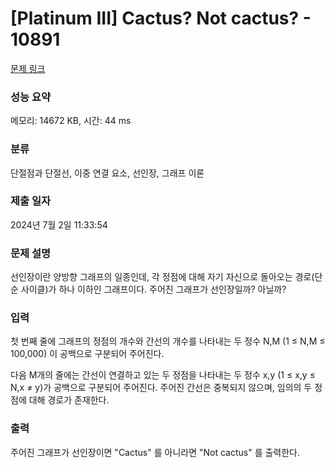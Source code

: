 # [Platinum III] Cactus? Not cactus? - 10891 

[문제 링크](https://www.acmicpc.net/problem/10891) 

### 성능 요약

메모리: 14672 KB, 시간: 44 ms

### 분류

단절점과 단절선, 이중 연결 요소, 선인장, 그래프 이론

### 제출 일자

2024년 7월 2일 11:33:54

### 문제 설명

<p>선인장이란 양방향 그래프의 일종인데, 각 정점에 대해 자기 자신으로 돌아오는 경로(단순 사이클)가 하나 이하인 그래프이다. 주어진 그래프가 선인장일까? 아닐까?</p>

### 입력 

 <p>첫 번째 줄에 그래프의 정점의 개수와 간선의 개수를 나타내는 두 정수 N,M (1 ≤ N,M ≤ 100,000) 이 공백으로 구분되어 주어진다.</p>

<p>다음 M개의 줄에는 간선이 연결하고 있는 두 정점을 나타내는 두 정수 x,y (1 ≤ x,y ≤ N,x ≠ y)가 공백으로 구분되어 주어진다. 주어진 간선은 중복되지 않으며, 임의의 두 정점에 대해 경로가 존재한다.</p>

### 출력 

 <p>주어진 그래프가 선인장이면 "Cactus" 를 아니라면 "Not cactus" 를 출력한다.</p>

